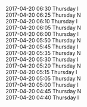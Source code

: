 2017-04-20 06:30 Thursday  I  
2017-04-20 06:25 Thursday  N  
2017-04-20 06:10 Thursday  I  
2017-04-20 06:05 Thursday  N  
2017-04-20 06:00 Thursday  I  
2017-04-20 05:50 Thursday  N  
2017-04-20 05:45 Thursday  I  
2017-04-20 05:35 Thursday  N  
2017-04-20 05:30 Thursday  I  
2017-04-20 05:20 Thursday  N  
2017-04-20 05:15 Thursday  I  
2017-04-20 05:05 Thursday  N  
2017-04-20 05:00 Thursday  I  
2017-04-20 04:45 Thursday  N  
2017-04-20 04:40 Thursday  I  
